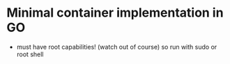 # Minimal container implementation in GO

*  must have root capabilities! (watch out of course) so run with sudo or root shell